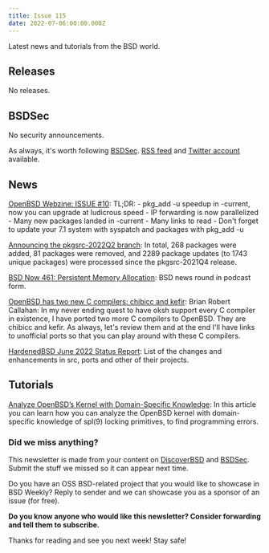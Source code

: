 ```yaml
---
title: Issue 115
date: 2022-07-06:00:00.000Z
---
```


Latest news and tutorials from the BSD world.

<!-- more -->

## Releases

No releases.

## BSDSec

No security announcements.

As always, it's worth following [BSDSec](https://bsdsec.net). [RSS feed](https://bsdsec.net/articles.atom) and [Twitter account](https://twitter.com/bsdsec) available.

## News

[OpenBSD Webzine: ISSUE #10](https://webzine.puffy.cafe/issue-10.html?utm_source=bsdweekly): TL;DR: - pkg_add -u speedup in -current, now you can upgrade at ludicrous speed - IP forwarding is now parallelized - Many new packages landed in -current - Many links to read - Don't forget to update your 7.1 system with syspatch and packages with pkg_add -u

[Announcing the pkgsrc-2022Q2 branch](https://bsdsec.net/articles/announcing-the-pkgsrc-2022q2-branch?utm_source=bsdweekly): In total, 268 packages were added, 81 packages were removed, and 2289 package updates (to 1743 unique packages) were processed since the pkgsrc-2021Q4 release.

[BSD Now 461: Persistent Memory Allocation](https://www.bsdnow.tv/461?utm_source=bsdweekly): BSD news round in podcast form.

[OpenBSD has two new C compilers: chibicc and kefir](https://briancallahan.net/blog/20220629.html?utm_source=bsdweekly): Brian Robert Callahan: In my never ending quest to have oksh support every C compiler in existence, I have ported two more C compilers to OpenBSD. They are chibicc and kefir. As always, let's review them and at the end I'll have links to unofficial ports so that you can play around with these C compilers.

[HardenedBSD June 2022 Status Report](https://hardenedbsd.org/article/shawn-webb/2022-06-28/hardenedbsd-june-2022-status-report?utm_source=bsdweekly): List of the changes and enhancements in src, ports and other of their projects.

## Tutorials

[Analyze OpenBSD’s Kernel with Domain-Specific Knowledge](https://medium.com/@chrissicool/analyze-openbsds-kernel-with-domain-specific-knowledge-ca665d92eebb?utm_source=bsdweekly): In this article you can learn how you can analyze the OpenBSD kernel with domain-specific knowledge of spl(9) locking primitives, to find programming errors.

### Did we miss anything?

This newsletter is made from your content on [DiscoverBSD](https://discoverbsd.com) and [BSDSec](https://bsdsec.net). Submit the stuff we missed so it can appear next time.

Do you have an OSS BSD-related project that you would like to showcase in BSD Weekly? Reply to sender and we can showcase you as a sponsor of an issue (for free).

**Do you know anyone who would like this newsletter? Consider forwarding and tell them to subscribe.**

Thanks for reading and see you next week! Stay safe!
